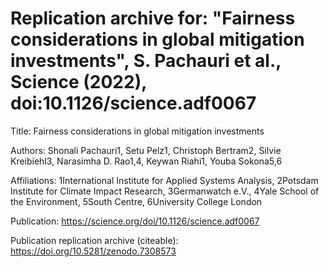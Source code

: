 # Replication archive for: "Fairness considerations in global mitigation investments", S. Pachauri et al., Science (2022), doi:10.1126/science.adf0067

Title: Fairness considerations in global mitigation investments

Authors: Shonali Pachauri1, Setu Pelz1, Christoph Bertram2, Silvie Kreibiehl3, Narasimha D. Rao1,4, Keywan Riahi1, Youba Sokona5,6

Affiliations: 1International Institute for Applied Systems Analysis, 2Potsdam Institute for Climate Impact Research, 3Germanwatch e.V., 4Yale School of the Environment, 5South Centre, 6University College London	

Publication: https://science.org/doi/10.1126/science.adf0067

Publication replication archive (citeable): https://doi.org/10.5281/zenodo.7308573
